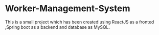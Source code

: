 # Worker-Management-System
This is a small project which has been created using ReactJS  as a fronted ,Spring boot as a backend and database  as MySQL.

